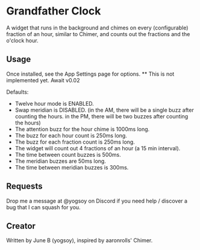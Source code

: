 # Grandfather Clock

A widget that runs in the background and chimes on every (configurable) fraction of an hour, similar to Chimer, and counts out the fractions and the o'clock hour.

## Usage

Once installed, see the App Settings page for options. ** This is not implemented yet. Await v0.02

Defaults:
- Twelve hour mode is ENABLED.
- Swap meridian is DISABLED. (in the AM, there will be a single buzz after counting the hours. in the PM, there will be two buzzes after counting the hours)
- The attention buzz for the hour chime is 1000ms long.
- The buzz for each hour count is 250ms long.
- The buzz for each fraction count is 250ms long.
- The widget will count out 4 fractions of an hour (a 15 min interval).
- The time between count buzzes is 500ms.
- The meridian buzzes are 50ms long.
- The time between meridian buzzes is 300ms.

## Requests

Drop me a message at @yogsoy on Discord if you need help / discover a bug that I can squash for you.

## Creator

Written by June B (yogsoy), inspired by aaronrolls' Chimer.
